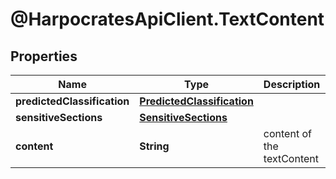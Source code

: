 # @HarpocratesApiClient.TextContent

## Properties

Name | Type | Description | Notes
------------ | ------------- | ------------- | -------------
**predictedClassification** | [**PredictedClassification**](PredictedClassification.md) |  | [optional] 
**sensitiveSections** | [**SensitiveSections**](SensitiveSections.md) |  | [optional] 
**content** | **String** | content of the textContent | 


